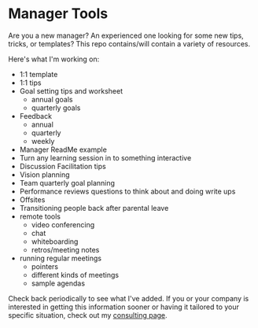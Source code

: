 # Manager Tools
Are you a new manager? An experienced one looking for some new tips, tricks, or templates? This repo contains/will contain a variety of resources. 

Here's what I'm working on:
- 1:1 template
- 1:1 tips
- Goal setting tips and worksheet
  - annual goals
  - quarterly goals
- Feedback
  - annual
  - quarterly
  - weekly
- Manager ReadMe example
- Turn any learning session in to something interactive
- Discussion Facilitation tips
- Vision planning
- Team quarterly goal planning
- Performance reviews questions to think about and doing write ups
- Offsites
- Transitioning people back after parental leave
- remote tools
  - video conferencing
  - chat
  - whiteboarding
  - retros/meeting notes
- running regular meetings
  - pointers
  - different kinds of meetings
  - sample agendas


Check back periodically to see what I've added.
If you or your company is interested in getting this information sooner or having it tailored to your specific situation, check out my [consulting page](http://daydreamsinruby.com/consulting/).
